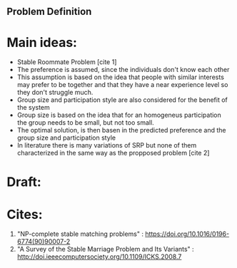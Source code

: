Problem Definition
----

# Main ideas:

- Stable Roommate Problem [cite 1]
- The preference is assumed, since the individuals don't know each other
- This assumption is based on the idea that people with similar interests may prefer to be together and that they have a near experience level so they don't struggle much.
- Group size and participation style are also considered for the benefit of the system
- Group size is based on the idea that for an homogeneus participation the group needs to be small, but not too small.
- The optimal solution, is then basen in the predicted preference and the group size and participation style
- In literature there is many variations of SRP but none of them characterized in the same way as the propposed problem [cite 2]

# Draft:



# Cites:

1. "NP-complete stable matching problems" : https://doi.org/10.1016/0196-6774(90)90007-2
2. "A Survey of the Stable Marriage Problem and Its Variants" : http://doi.ieeecomputersociety.org/10.1109/ICKS.2008.7